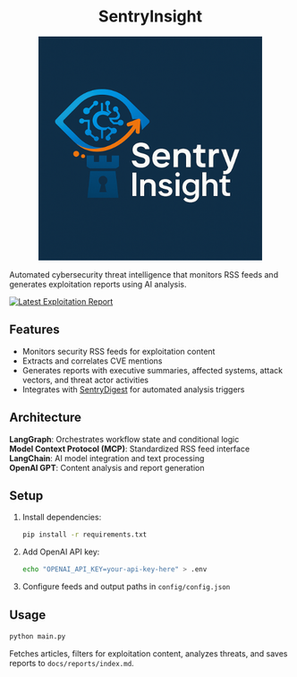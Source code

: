 <div align="center">
  <h1>SentryInsight</h1>
  <img src="assets/logo.png" alt="SentryInsight Logo" width="400"/>
</div>

Automated cybersecurity threat intelligence that monitors RSS feeds and generates exploitation reports using AI analysis.

[![Latest Exploitation Report](https://img.shields.io/badge/View-Latest%20Report-blue)](https://ricomanifesto.github.io/SentryInsight/)

## Features

- Monitors security RSS feeds for exploitation content
- Extracts and correlates CVE mentions
- Generates reports with executive summaries, affected systems, attack vectors, and threat actor activities
- Integrates with [SentryDigest](https://github.com/ricomanifesto/SentryDigest) for automated analysis triggers

## Architecture

**LangGraph**: Orchestrates workflow state and conditional logic  
**Model Context Protocol (MCP)**: Standardized RSS feed interface  
**LangChain**: AI model integration and text processing  
**OpenAI GPT**: Content analysis and report generation

## Setup

1. Install dependencies:
   ```bash
   pip install -r requirements.txt
   ```

2. Add OpenAI API key:
   ```bash
   echo "OPENAI_API_KEY=your-api-key-here" > .env
   ```

3. Configure feeds and output paths in `config/config.json`

## Usage

```bash
python main.py
```

Fetches articles, filters for exploitation content, analyzes threats, and saves reports to `docs/reports/index.md`.
